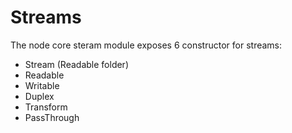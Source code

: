 # Streams

The node core steram module exposes 6 constructor for streams:

- Stream (Readable folder)
- Readable
- Writable
- Duplex
- Transform
- PassThrough
